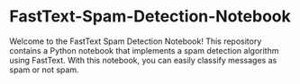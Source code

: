 # FastText-Spam-Detection-Notebook
Welcome to the FastText Spam Detection Notebook! This repository contains a Python notebook that implements a spam detection algorithm using FastText. With this notebook, you can easily classify messages as spam or not spam.
